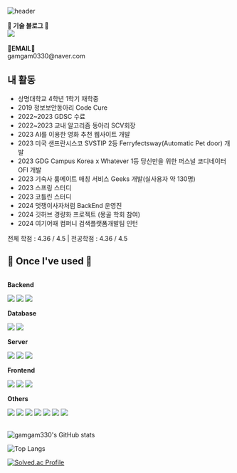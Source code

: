 ![header](http://capsule-render.vercel.app/api?type=Waving&text=Hi!%20I'm%2090000e&height=200&animation=fadeIn)

<p>
    <Strong>🏫 기술 블로그 🏫</Strong><br>
    <a href="https://velog.io/@gamgam330"><img src="https://img.shields.io/badge/Velog-3DDC84?style=flat-square&logo=Blogger&logoColor=white"/></a>
<br><br>
<Strong>📧EMAIL📧</Strong><br>gamgam0330@naver.com<br>
</p>

## 내 활동
- 상명대학교 4학년 1학기 재학중
- 2019 정보보안동아리 Code Cure
- 2022~2023 GDSC 수료
- 2022~2023 교내 알고리즘 동아리 SCV회장
- 2023 AI를 이용한 영화 추천 웹사이트 개발
- 2023 미국 샌프란시스코 SVSTIP 2등 Ferryfectsway(Automatic Pet door) 개발
- 2023 GDG Campus Korea x Whatever 1등 당신만을 위한 퍼스널 코디네이터 OFI 개발
- 2023 기숙사 룸메이트 매칭 서비스 Geeks 개발(실사용자 약 130명)
- 2023 스프링 스터디
- 2023 코틀린 스터디
- 2024 멋쟁이사자처럼 BackEnd 운영진
- 2024 깃허브 경량화 프로젝트 (몽골 학회 참여)
- 2024 여기어때 컴퍼니 검색플랫폼개발팀 인턴

전체 학점 : 4.36 / 4.5 | 전공학점 : 4.36 / 4.5

## 🔨 Once I've used 🔨
<div style="display:flex; flex-direction:column; align-items:flex-start;">
    <!-- Backend -->
    <p><strong>Backend</strong></p>
    <div>
        <img src="https://img.shields.io/badge/Java-007396?style=for-the-badge&logo=Java&logoColor=white"> 
        <img src="https://img.shields.io/badge/Spring Boot-6DB33F?style=for-the-badge&logo=spring boot&logoColor=white">
        <img src="https://img.shields.io/badge/Kotlin-7F52FF?style=for-the-badge&logo=kotlin&logoColor=white">
    </div>
    <!-- Database -->
    <p><strong>Database</strong></p>
    <div>
        <img src="https://img.shields.io/badge/mysql-4479A1?style=for-the-badge&logo=mysql&logoColor=white">
        <img src="https://img.shields.io/badge/mariaDB-003545?style=for-the-badge&logo=mariaDB&logoColor=white"> 
    </div>
    <!-- Server -->
    <p><strong>Server</strong></p>
    <div>
        <img src="https://img.shields.io/badge/linux-FCC624?style=for-the-badge&logo=linux&logoColor=black"> 
        <img src="https://img.shields.io/badge/apache tomcat-F8DC75?style=for-the-badge&logo=apachetomcat&logoColor=black">
        <img src="https://img.shields.io/badge/Amazon AWS-232F3E?style=for-the-badge&logo=amazon aws&logoColor=white"> 
    </div>
    <!-- Frontend -->
    <p><strong>Frontend</strong></p>
    <div>
        <img src="https://img.shields.io/badge/html5-E34F26?style=flat-square&logo=html5&logoColor=white"> 
        <img src="https://img.shields.io/badge/css-1572B6?style=flat-square&logo=css3&logoColor=white"> 
        <img src="https://img.shields.io/badge/javascript-F7DF1E?style=flat-square&logo=javascript&logoColor=black">
    </div>
    <!-- Others -->
    <p><strong>Others</strong></p>
    <div>
        <img src="https://img.shields.io/badge/python-3776AB?style=flat-square&logo=python&logoColor=white"> 
         <img src="https://img.shields.io/badge/flask-000000?style=flat-square&logo=flask&logoColor=white">
        <img src="https://img.shields.io/badge/github-181717?style=flat-square&logo=github&logoColor=white">
        <img src="https://img.shields.io/badge/git-F05032?style=flat-square&logo=git&logoColor=white">
        <img src="https://img.shields.io/badge/Docker-2496ED?style=flat-square&logo=Docker&logoColor=white"/>
        <img src="https://img.shields.io/badge/Go-00ADD8?style=flat-square&logo=Go&logoColor=white"/>
        <img src="https://img.shields.io/badge/C-A8B9CC?style=flat-square&logo=C&logoColor=white"/>
</div><br>
</div>

![gamgam330's GitHub stats](https://github-readme-stats.vercel.app/api?username=gamgam330&show_icons=true&theme=radical)

![Top Langs](https://github-readme-stats.vercel.app/api/top-langs/?username=gamgam330&layout=compact&theme=radical)

[![Solved.ac Profile](http://mazassumnida.wtf/api/generate_badge?boj=gamgam000330)](https://solved.ac/gamgam000330)
